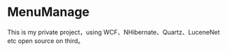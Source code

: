 # MenuManage
This is my private project，using WCF、NHibernate、Quartz、LuceneNet etc open source on third。
